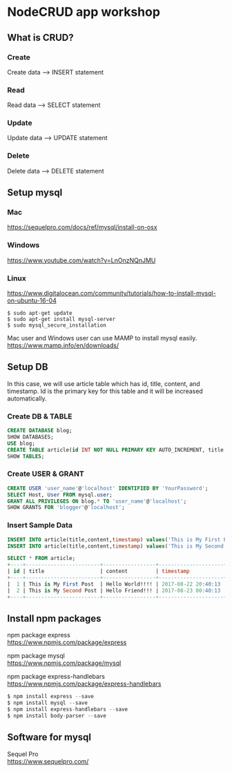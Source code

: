 # NodeCRUD app workshop

## What is CRUD?

### Create
Create data --> INSERT statement  
  
### Read
Read data  --> SELECT statement  
  
### Update
Update data  --> UPDATE statement  
  
### Delete
Delete data  --> DELETE statement  


## Setup mysql
### Mac
https://sequelpro.com/docs/ref/mysql/install-on-osx

### Windows
https://www.youtube.com/watch?v=LnOnzNQnJMU

### Linux
https://www.digitalocean.com/community/tutorials/how-to-install-mysql-on-ubuntu-16-04
```shell
$ sudo apt-get update
$ sudo apt-get install mysql-server
$ sudo mysql_secure_installation
```
Mac user and Windows user can use MAMP to install mysql easily.   
https://www.mamp.info/en/downloads/  


## Setup DB
In this case, we will use article table which has id, title, content, and timestamp. Id is the primary key for this table and it will be increased automatically.

### Create DB & TABLE
```sql
CREATE DATABASE blog;
SHOW DATABASES;
USE blog;
CREATE TABLE article(id INT NOT NULL PRIMARY KEY AUTO_INCREMENT, title VARCHAR(50), content TEXT, timestamp TIMESTAMP);
SHOW TABLES;
```
### Create USER & GRANT
```sql
CREATE USER 'user_name'@'localhost' IDENTIFIED BY 'YourPassword';
SELECT Host, User FROM mysql.user;
GRANT ALL PRIVILEGES ON blog.* TO 'user_name'@'localhost';
SHOW GRANTS FOR 'blogger'@'localhost';
```

### Insert Sample Data
```sql
INSERT INTO article(title,content,timestamp) values('This is My First Post','Hello World!!!!','2017-08-22T20:40:13');
INSERT INTO article(title,content,timestamp) values('This is My Second Post','Hello Friend!!!','2017-08-23T00:40:13');

SELECT * FROM article;
+----+------------------------+-----------------+---------------------+
| id | title                  | content         | timestamp           |
+----+------------------------+-----------------+---------------------+
|  1 | This is My First Post  | Hello World!!!! | 2017-08-22 20:40:13 |
|  2 | This is My Second Post | Hello Friend!!! | 2017-08-23 00:40:13 |
+----+------------------------+-----------------+---------------------+

```


## Install npm packages
npm package express  
https://www.npmjs.com/package/express  
  
npm package mysql  
https://www.npmjs.com/package/mysql  
  
npm package express-handlebars   
https://www.npmjs.com/package/express-handlebars  
  
```js
$ npm install express --save
$ npm install mysql --save
$ npm install express-handlebars --save
$ npm install body-parser --save  
```

## Software for mysql
Sequel Pro  
https://www.sequelpro.com/  
